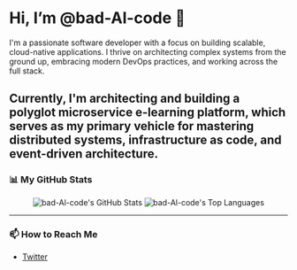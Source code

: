 # Hi, I’m @bad-Al-code 👋

I'm a passionate software developer with a focus on building scalable, cloud-native applications. I thrive on architecting complex systems from the ground up, embracing modern DevOps practices, and working across the full stack.

Currently, I'm architecting and building a **polyglot microservice e-learning platform**, which serves as my primary vehicle for mastering distributed systems, infrastructure as code, and event-driven architecture.
---

### 📊 My GitHub Stats

<p align="center">
  <img src="https://github-readme-stats.vercel.app/api?username=bad-Al-code&show_icons=true&theme=tokyonight&hide_border=true&include_all_commits=true&count_private=true" alt="bad-Al-code's GitHub Stats" />
  <img src="https://github-readme-stats.vercel.app/api/top-langs/?username=bad-Al-code&layout=compact&theme=tokyonight&hide_border=true&include_all_commits=true&count_private=true&langs_count=8" alt="bad-Al-code's Top Languages" />
</p>

---

### 📫 How to Reach Me

- [Twitter](https://x.com/learn235194)
